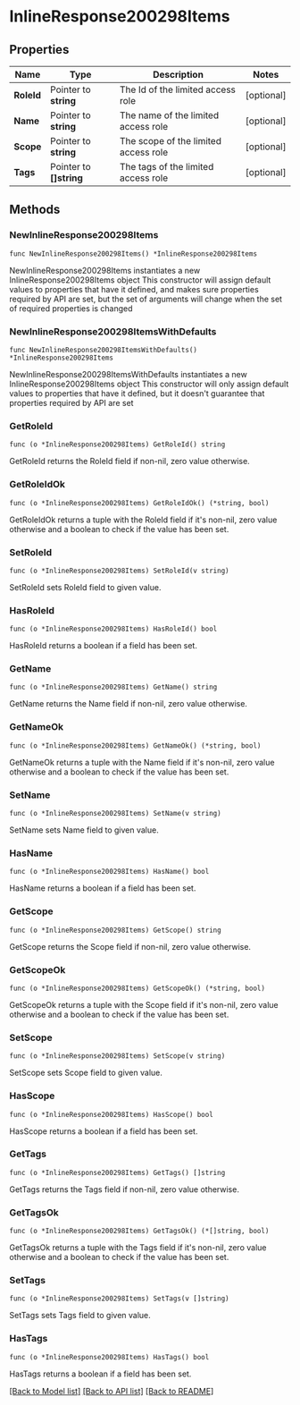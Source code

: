 # InlineResponse200298Items

## Properties

Name | Type | Description | Notes
------------ | ------------- | ------------- | -------------
**RoleId** | Pointer to **string** | The Id of the limited access role | [optional] 
**Name** | Pointer to **string** | The name of the limited access role | [optional] 
**Scope** | Pointer to **string** | The scope of the limited access role | [optional] 
**Tags** | Pointer to **[]string** | The tags of the limited access role | [optional] 

## Methods

### NewInlineResponse200298Items

`func NewInlineResponse200298Items() *InlineResponse200298Items`

NewInlineResponse200298Items instantiates a new InlineResponse200298Items object
This constructor will assign default values to properties that have it defined,
and makes sure properties required by API are set, but the set of arguments
will change when the set of required properties is changed

### NewInlineResponse200298ItemsWithDefaults

`func NewInlineResponse200298ItemsWithDefaults() *InlineResponse200298Items`

NewInlineResponse200298ItemsWithDefaults instantiates a new InlineResponse200298Items object
This constructor will only assign default values to properties that have it defined,
but it doesn't guarantee that properties required by API are set

### GetRoleId

`func (o *InlineResponse200298Items) GetRoleId() string`

GetRoleId returns the RoleId field if non-nil, zero value otherwise.

### GetRoleIdOk

`func (o *InlineResponse200298Items) GetRoleIdOk() (*string, bool)`

GetRoleIdOk returns a tuple with the RoleId field if it's non-nil, zero value otherwise
and a boolean to check if the value has been set.

### SetRoleId

`func (o *InlineResponse200298Items) SetRoleId(v string)`

SetRoleId sets RoleId field to given value.

### HasRoleId

`func (o *InlineResponse200298Items) HasRoleId() bool`

HasRoleId returns a boolean if a field has been set.

### GetName

`func (o *InlineResponse200298Items) GetName() string`

GetName returns the Name field if non-nil, zero value otherwise.

### GetNameOk

`func (o *InlineResponse200298Items) GetNameOk() (*string, bool)`

GetNameOk returns a tuple with the Name field if it's non-nil, zero value otherwise
and a boolean to check if the value has been set.

### SetName

`func (o *InlineResponse200298Items) SetName(v string)`

SetName sets Name field to given value.

### HasName

`func (o *InlineResponse200298Items) HasName() bool`

HasName returns a boolean if a field has been set.

### GetScope

`func (o *InlineResponse200298Items) GetScope() string`

GetScope returns the Scope field if non-nil, zero value otherwise.

### GetScopeOk

`func (o *InlineResponse200298Items) GetScopeOk() (*string, bool)`

GetScopeOk returns a tuple with the Scope field if it's non-nil, zero value otherwise
and a boolean to check if the value has been set.

### SetScope

`func (o *InlineResponse200298Items) SetScope(v string)`

SetScope sets Scope field to given value.

### HasScope

`func (o *InlineResponse200298Items) HasScope() bool`

HasScope returns a boolean if a field has been set.

### GetTags

`func (o *InlineResponse200298Items) GetTags() []string`

GetTags returns the Tags field if non-nil, zero value otherwise.

### GetTagsOk

`func (o *InlineResponse200298Items) GetTagsOk() (*[]string, bool)`

GetTagsOk returns a tuple with the Tags field if it's non-nil, zero value otherwise
and a boolean to check if the value has been set.

### SetTags

`func (o *InlineResponse200298Items) SetTags(v []string)`

SetTags sets Tags field to given value.

### HasTags

`func (o *InlineResponse200298Items) HasTags() bool`

HasTags returns a boolean if a field has been set.


[[Back to Model list]](../README.md#documentation-for-models) [[Back to API list]](../README.md#documentation-for-api-endpoints) [[Back to README]](../README.md)


